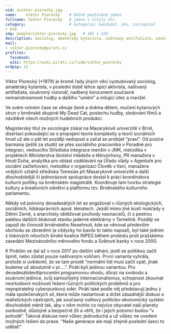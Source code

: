 ```yaml
---
uid: aviktor-piorecky.jpg
name:    Viktor Piorecký 	# běžně používáné jméno
fullname: Viktor Piorecký  	# jméno s tituly etc.
category:                 	# kategorie: kandidat, pks, zastupitel
- psp
img: people/viktor-piorecky.jpg   # 165 x 220
description: Sociolog, amatérský kytarista, naštvaný antifašista, soukromý vizionář, nadšený konzument současné nemainstreamové kulturya  milující otec a manžel      	# kratký popis, max 160 znaků
mail:
- viktor.piorecky@pirati.cz
profiles:
  facebook:
  wiki: https://wiki.pirati.cz/lide/viktor_piorecky
ordpsp: 12
---
```


Viktor Piorecký (*1979) je kromě řady jiných věcí vystudovaný sociolog, amatérský kytarista, v poslední době lehce spící aktivista, naštvaný antifašista, soukromý vizionář, nadšený konzument současné nemainstreamové hudby a dalšího “umění” a milující otec a manžel.

Ve svém volném čase se věnuje ženě a dvěma dětem, mučení kytarových strun v brněnské skupině My Dead Cat, poslechu hudby, sledování filmů a návštěvě všech možných hudebních produkcí.

Magisterský titul ze sociologie získal na Masarykově univerzitě v Brně, disertaci pokoušející se o propojení teorie komplexity a teorií sociálních hnutí už ale o pět let později nedopsal a začal se probíjet “praxí”. Od pozice barmana (ještě za studií) se přes sociálního pracovníka v Poradně pro integraci, vedoucího Střediska integrace menšin v JMK, metodika v projektech Ministerstva školství mládeže a tělovýchovy, PR manažera v Hnutí Duha, analytika pro oblast vzdělávání na Úřadu vlády v Agentuře pro sociální začleňování, metodika v organizaci Člověk v tísni, manažera vnějších vztahů střediska Teiresiás při Masarykově univerzitě a další dlouhodobější či jednorázové spolupráce dostal k práci koordinátora kulturní politiky na brněnském magistrátě. Koordinuje tam tvorbu strategie kultury a kreativních odvětví a platformu tzv. Brněnského kulturního parlamentu.

Někdy od poloviny devadesátých let se angažoval v různých ekologických, sociálních, lidskoprávních apod. tématech. Jezdil mimo jiné kosit mokřady s Dětmi Země, s anarchisty obtěžovat pochody neonacistů, či s pestrou paletou dalších blokovat stavbu jaderné elektrárny v Temelíně. Později se zapojil do činnosti brněnského Nesehnutí, kde se věnoval především obchodu se zbraněmi (a vždycky ho bavilo to takto napsat), byl také jedním z tiskových mluvčích široké koalice INPEG během protestu proti pražskému zasedání Mezinárodního měnového fondu a Světové banky v roce 2000.

K Pirátům se dal až v roce 2017 po delším váhání, jestli se politikou začít špinit, nebo zůstat pouze naštvaným voličem. První varianta vyhrála, protože si uvědomil, že se tam prostě “normální lidi musí začít cpát, jinak budeme už absolutně v pr….”. Piráti byli jedinou variantou. Pro devadesátidevítiprocentní programovou shodu, důraz na svobodu a soukromí jedince, svůj samozřejmý internacionalismus, schopnost zkoumat neortodoxní možnosti řešení různých politických problémů a pro nepopiratelný cyberpunkový odér. Piráti také podle něj představují jednu z mála společenských sil, která může nastartovat a držet zásadnější diskusi o realistických nástrojích, jak současný světový politicko-ekonomický systém dlouhodobě měnit tak, aby v něm mohlo co nejvíce obyvatel naší planety svobodně, důstojně a bezpečně žít a věřit, že i jejich potomci budou “v pohodě”. Taková diskuse není vůbec jednoduchá a už vůbec ne uvedení možných řešení do praxe. “Naše generace ale mají zřejmě poslední šanci to udělat!”
